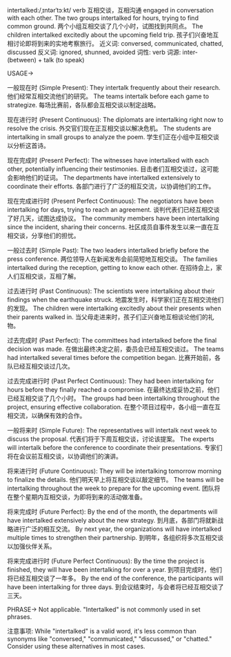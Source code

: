 intertalked:/ˌɪntərˈtɔːkt/
verb
互相交谈，互相沟通
engaged in conversation with each other.
The two groups intertalked for hours, trying to find common ground.  两个小组互相交谈了几个小时，试图找到共同点。
The children intertalked excitedly about the upcoming field trip. 孩子们兴奋地互相讨论即将到来的实地考察旅行。
近义词: conversed, communicated, chatted, discussed
反义词: ignored, shunned, avoided
词性: verb
词源: inter- (between) + talk (to speak)


USAGE->

一般现在时 (Simple Present):
They intertalk frequently about their research. 他们经常互相交流他们的研究。
The teams intertalk before each game to strategize.  每场比赛前，各队都会互相交谈以制定战略。


现在进行时 (Present Continuous):
The diplomats are intertalking right now to resolve the crisis. 外交官们现在正互相交谈以解决危机。
The students are intertalking in small groups to analyze the poem. 学生们正在小组中互相交谈以分析这首诗。


现在完成时 (Present Perfect):
The witnesses have intertalked with each other, potentially influencing their testimonies. 目击者们互相交谈过，这可能会影响他们的证词。
The departments have intertalked extensively to coordinate their efforts. 各部门进行了广泛的相互交流，以协调他们的工作。


现在完成进行时 (Present Perfect Continuous):
The negotiators have been intertalking for days, trying to reach an agreement. 谈判代表们已经互相交谈了好几天，试图达成协议。
The community members have been intertalking since the incident, sharing their concerns. 社区成员自事件发生以来一直在互相交谈，分享他们的担忧。


一般过去时 (Simple Past):
The two leaders intertalked briefly before the press conference.  两位领导人在新闻发布会前简短地互相交谈。
The families intertalked during the reception, getting to know each other.  在招待会上，家人们互相交谈，互相了解。


过去进行时 (Past Continuous):
The scientists were intertalking about their findings when the earthquake struck. 地震发生时，科学家们正在互相交流他们的发现。
The children were intertalking excitedly about their presents when their parents walked in.  当父母走进来时，孩子们正兴奋地互相谈论他们的礼物。


过去完成时 (Past Perfect):
The committees had intertalked before the final decision was made. 在做出最终决定之前，委员会已经互相交谈过。
The teams had intertalked several times before the competition began. 比赛开始前，各队已经互相交谈过几次。


过去完成进行时 (Past Perfect Continuous):
They had been intertalking for hours before they finally reached a compromise.  在最终达成妥协之前，他们已经互相交谈了几个小时。
The groups had been intertalking throughout the project, ensuring effective collaboration.  在整个项目过程中，各小组一直在互相交流，以确保有效的合作。


一般将来时 (Simple Future):
The representatives will intertalk next week to discuss the proposal.  代表们将于下周互相交谈，讨论该提案。
The experts will intertalk before the conference to coordinate their presentations. 专家们将在会议前互相交谈，以协调他们的演讲。


将来进行时 (Future Continuous):
They will be intertalking tomorrow morning to finalize the details.  他们明天早上将互相交谈以敲定细节。
The teams will be intertalking throughout the week to prepare for the upcoming event.  团队将在整个星期内互相交谈，为即将到来的活动做准备。


将来完成时 (Future Perfect):
By the end of the month, the departments will have intertalked extensively about the new strategy.  到月底，各部门将就新战略进行广泛的相互交流。
By next year, the organizations will have intertalked multiple times to strengthen their partnership.  到明年，各组织将多次互相交谈以加强伙伴关系。


将来完成进行时 (Future Perfect Continuous):
By the time the project is finished, they will have been intertalking for over a year. 到项目完成时，他们将已经互相交谈了一年多。
By the end of the conference, the participants will have been intertalking for three days. 到会议结束时，与会者将已经互相交谈了三天。


PHRASE->
Not applicable. "Intertalked" is not commonly used in set phrases.


注意事项:
While "intertalked" is a valid word, it's less common than synonyms like "conversed," "communicated," "discussed," or "chatted." Consider using these alternatives in most cases.
